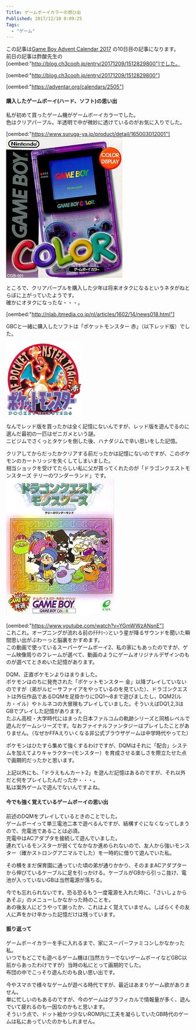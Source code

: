 ```yaml
---
Title: ゲームボーイカラーの想ひ出
Published: 2017/12/10 0:09:25
Tags:
  - "ゲーム"
---
```

この記事は[Game Boy Advent Calendar 2017](https://adventar.org/calendars/2505) の10日目の記事になります。  
前日の記事は酢酸先生の[oembed:"http://blog.ch3cooh.jp/entry/20171209/1512829800"]でした。  

[oembed:"http://blog.ch3cooh.jp/entry/20171209/1512829800"]

[oembed:"https://adventar.org/calendars/2505"]



#### 購入したゲームボーイ(ハード、ソフト)の思い出  

私が初めて買ったゲーム機がゲームボーイカラーでした。  
色はクリアパープル。半透明で中が微妙に透けているのがお気に入りでした。  

[oembed:"https://www.suruga-ya.jp/product/detail/165003012001"]
![](20171209232754.jpg) 

ところで、クリアパープルを購入した少年は将来オタクになるというネタがねとらぼに上がっていたようです。  
確かにオタクになったな・・・。  

[oembed:"http://nlab.itmedia.co.jp/nl/articles/1602/14/news018.html"]

GBCと一緒に購入したソフトは「ポケットモンスター 赤」（以下レッド版）でした。  

![](20171209233501.png) 

なんでレッド版を買ったかは全く記憶にないんですが、レッド版を遊んでるのに選んだ最初の一匹はゼニガメという謎。  
ニビジムでさくっとタケシを倒した後、ハナダジムで辛い思いをした記憶。  

クリアしてからだったかクリアする前だったかは記憶にないのですが、このポケモンのカートリッジを失くしてしまいました。  
相当ショックを受けてたらしい私に父が買ってくれたのが「ドラゴンクエストモンスターズ テリーのワンダーランド」です。  
![](20171209233621.jpg) 

[oembed:"https://www.youtube.com/watch?v=YGmWWzANsnE"]  
これこれ。オープニングが流れる前のﾁﾁﾁﾘｰﾝという星が降るサウンドを聞いた瞬間思い出がぶわーっと脳裏をかすめます。  
この動画で使っているスーパーゲームボーイ2、私の家にもあったのですが、ゲーム映像周りのフレームが選べて、動画のようにゲームオリジナルデザインのものが選べてときめいた記憶があります。  

DQM、正直ポケモンよりはまりました。  
ポケモンはのちに発売された「ポケットモンスター 金」以降プレイしていないのですが（弟がルビーサファイアをやっているのを見ていた）、ドラゴンクエストは外伝作品であるDQMを足掛かりにDQ1～8まで遊びましたし、DQM2(ルカ・イル）やトルネコの大冒険もプレイしていました。そういえばDQ1,2,3はGBでプレイした記憶があります。    
たぶん高校・大学時代にはまった日本ファルコムの軌跡シリーズと同格レベルで遊んだゲームシリーズです。なおファイナルファンタジーはプレイしたことがありません。（なぜかFFAえりいくなる非公式ブラウザゲームは中学時代やってた）  

ポケモンはひたすら集めて強くするわけですが、DQMはそれに「配合」システムを加えてよりキャラクター(モンスター）を育成させる楽しさを際立たせた点で画期的だったかと思います。  

上記以外にも、「ドラえもんカート2」を遊んだ記憶はあるのですが、それ以外だと何をプレイしたんだったか・・・。  
私は案外ゲームで遊んでないんですよね。  

#### 今でも強く覚えているゲームボーイの思い出  
前述のDQMをプレイしているときのことでした。  
ゲームボーイって単三電池二本で遊べるんですが、結構すぐになくなってしまうので、充電池であることは必須。  
充電中はACアダプタを接続して遊んでいました。  
連れているモンスターが弱くてなかなか進められないので、友人から強いモンスター（確かストロングアニマルでした）を一時的に借りて遊んでいた私。  

その横をまだ保育園に通っていた頃の弟が通りかかり、そのままACアダプターから伸びているケーブルに足を引っかける。ケーブルがGBから引っこ抜け、電池が入っていないGBは当然電源が落ちる。  

今でも忘れられないです。恐る恐るもう一度電源を入れた時に、「さいしょからあそぶ」のメニューしかなかった時のことを。  
あの後友人にどうやって謝ったか、これはよく覚えていません。しばらくその友人に声をかけ辛かった記憶だけは残っています。  

#### 振り返って  

ゲームボーイカラーを手に入れるまで、家にスーパーファミコンしかなかった私。  
いつでもどこでも遊べるゲーム機は(当然カラーでないゲームボーイなどGBC以前からあったわけですが）当時の私にとって画期的でした。  
布団の中でこっそり遊んだのも良い思い出です。  

今やスマホで様々なゲームが遊べる時代ですが、最近はあまりゲーム欲がありません。  
単に忙しいのもあるのですが、今のゲームはグラフィカルで情報量が多く、遊んでいて疲れるのも一因なのかもと思います。  
そういう点で、ドット絵かつ少ないROM内に工夫を凝らしていたGB時代のゲームは私にあっていたのかもしれません。  



